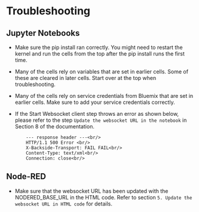 Troubleshooting
===============

Jupyter Notebooks
-----------------

* Make sure the pip install ran correctly. You might need to restart the
  kernel and run the cells from the top after the pip install runs the first
  time.
* Many of the cells rely on variables that are set in earlier cells. Some of
  these are cleared in later cells. Start over at the top when troubleshooting.
* Many of the cells rely on service credentials from Bluemix that are set in
  earlier cells. Make sure to add your service credentials correctly.  
* If the Start Websocket client step throws an error as shown below, please refer to the step `Update the websocket URL in the notebook` in Section 8 of the documentation.

          --- response header ---<br/>
          HTTP/1.1 500 Error <br/>
          X-Backside-Transport: FAIL FAIL<br/>
          Content-Type: text/xml<br/>
          Connection: close<br/>

Node-RED
--------

* Make sure that the websocket URL has been updated with the NODERED_BASE_URL in the HTML code. Refer to section `5. Update the websocket URL in HTML code` for details.
